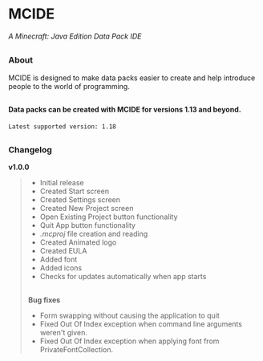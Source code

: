 # MCIDE
*A Minecraft: Java Edition Data Pack IDE*
## 
### About
MCIDE is designed to make data packs easier to create and help introduce people to the world of programming.
## 
#### Data packs can be created with MCIDE for versions 1.13 and beyond.
`Latest supported version: 1.18`
##
### Changelog
 **v1.0.0**
 > * Initial release
 > * Created Start screen
 > * Created Settings screen
 > * Created New Project screen
 > * Open Existing Project button functionality
 > * Quit App button functionality
 > * *.mcproj* file creation and reading
 > * Created Animated logo
 > * Created EULA
 > * Added font
 > * Added icons
 > * Checks for updates automatically when app starts
 > ## 
   > **Bug fixes**
   > * Form swapping without causing the application to quit
   > * Fixed Out Of Index exception when command line arguments weren't given.
   > * Fixed Out Of Index exception when applying font from PrivateFontCollection.
